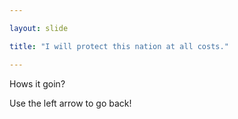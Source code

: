 ```yaml
---

layout: slide

title: "I will protect this nation at all costs."

---
```


Hows it goin?

Use the left arrow to go back!

